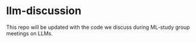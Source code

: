 # llm-discussion
This repo will be updated with the code we discuss during ML-study group meetings on LLMs.
